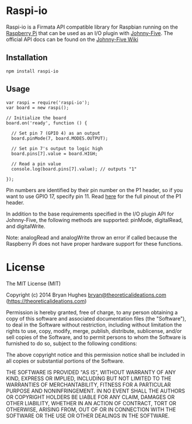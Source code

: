 Raspi-io
========

Raspi-io is a Firmata API compatible library for Raspbian running on the [Raspberry Pi](http://www.raspberrypi.org/) that can be used as an I/O plugin with [Johnny-Five](https://github.com/rwaldron/johnny-five). The official API docs can be found on the [Johnny-Five Wiki](https://github.com/rwaldron/johnny-five/wiki/IO-Plugins)

## Installation

```
npm install raspi-io
```

## Usage

```
var raspi = require('raspi-io');
var board = new raspi();

// Initialize the board
board.on('ready', function () {

  // Set pin 7 (GPIO 4) as an output
  board.pinMode(7, board.MODES.OUTPUT);

  // Set pin 7's output to logic high
  board.pins[7].value = board.HIGH;

  // Read a pin value
  console.log(board.pins[7].value); // outputs "1"

});
```

Pin numbers are identified by their pin number on the P1 header, so if you want to use GPIO 17, specify pin 11. Read [here](http://elinux.org/Rpi_Low-level_peripherals) for the full pinout of the P1 header.

In addition to the base requirements specified in the I/O plugin API for Johnny-Five, the following methods are supported: pinMode, digitalRead, and digitalWrite.

Note: analogRead and analogWrite throw an error if called because the Raspberry Pi does not have proper hardware support for these functions.

License
=======

The MIT License (MIT)

Copyright (c) 2014 Bryan Hughes bryan@theoreticalideations.com (https://theoreticalideations.com)

Permission is hereby granted, free of charge, to any person obtaining a copy
of this software and associated documentation files (the "Software"), to deal
in the Software without restriction, including without limitation the rights
to use, copy, modify, merge, publish, distribute, sublicense, and/or sell
copies of the Software, and to permit persons to whom the Software is
furnished to do so, subject to the following conditions:

The above copyright notice and this permission notice shall be included in
all copies or substantial portions of the Software.

THE SOFTWARE IS PROVIDED "AS IS", WITHOUT WARRANTY OF ANY KIND, EXPRESS OR
IMPLIED, INCLUDING BUT NOT LIMITED TO THE WARRANTIES OF MERCHANTABILITY,
FITNESS FOR A PARTICULAR PURPOSE AND NONINFRINGEMENT. IN NO EVENT SHALL THE
AUTHORS OR COPYRIGHT HOLDERS BE LIABLE FOR ANY CLAIM, DAMAGES OR OTHER
LIABILITY, WHETHER IN AN ACTION OF CONTRACT, TORT OR OTHERWISE, ARISING FROM,
OUT OF OR IN CONNECTION WITH THE SOFTWARE OR THE USE OR OTHER DEALINGS IN
THE SOFTWARE.